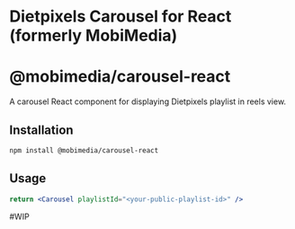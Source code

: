 # Dietpixels Carousel for React (formerly MobiMedia)

# @mobimedia/carousel-react

A carousel React component for displaying Dietpixels playlist in reels view.

## Installation

```bash
npm install @mobimedia/carousel-react
```

## Usage

```jsx
return <Carousel playlistId="<your-public-playlist-id>" />
```

#WIP
